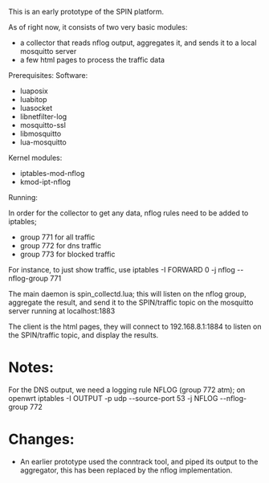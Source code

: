 
This is an early prototype of the SPIN platform.

As of right now, it consists of two very basic modules:
- a collector that reads nflog output, aggregates it, and sends it to a local mosquitto server
- a few html pages to process the traffic data


Prerequisites:
Software:
- luaposix
- luabitop
- luasocket
- libnetfilter-log
- mosquitto-ssl
- libmosquitto
- lua-mosquitto

Kernel modules:
- iptables-mod-nflog
- kmod-ipt-nflog


Running:

In order for the collector to get any data, nflog rules need to be added to iptables;
- group 771 for all traffic
- group 772 for dns traffic
- group 773 for blocked traffic

For instance, to just show traffic, use
iptables -I FORWARD 0 -j nflog --nflog-group 771

The main daemon is spin_collectd.lua; this will listen on the nflog group, aggregate the result, and send it to the SPIN/traffic topic on the mosquitto server running at localhost:1883

The client is the html pages, they will connect to 192.168.8.1:1884 to listen on the SPIN/traffic topic, and display the results.


# Notes:
For the DNS output, we need a logging rule NFLOG (group 772 atm); on openwrt
iptables -I OUTPUT -p udp --source-port 53 -j NFLOG --nflog-group 772

# Changes:
- An earlier prototype used the conntrack tool, and piped its output to the aggregator, this has been replaced by the nflog implementation.
